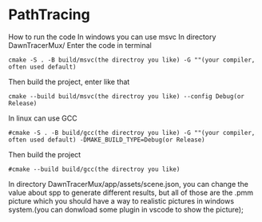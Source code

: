 # PathTracing

How to run the code
In windows you can use msvc 
In directory DawnTracerMux/
Enter the code in terminal
```
cmake -S . -B build/msvc(the directroy you like) -G ""(your compiler, often used default) 
```
Then build the project, enter like that
```
cmake --build build/msvc(the directroy you like) --config Debug(or Release)
```

In linux can use GCC
```
#cmake -S . -B build/gcc(the directroy you like) -G ""(your compiler, often used default) -DMAKE_BUILD_TYPE=Debug(or Release)
```

Then build the project
```
#cmake --build build/gcc(the directroy you like)
```

In directory DawnTracerMux/app/assets/scene.json, you can change the value about spp to generate different results, but all of those are the .pmm picture which you should have a way to realistic pictures in windows system.(you can donwload some plugin in vscode to show the picture);



